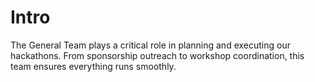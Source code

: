 # Intro
The General Team plays a critical role in planning and executing our hackathons. From sponsorship outreach to workshop coordination, this team ensures everything runs smoothly.

